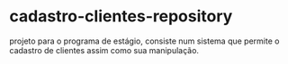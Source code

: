 # cadastro-clientes-repository
projeto para o programa de estágio, consiste num sistema que permite o cadastro de clientes assim como sua manipulação.
